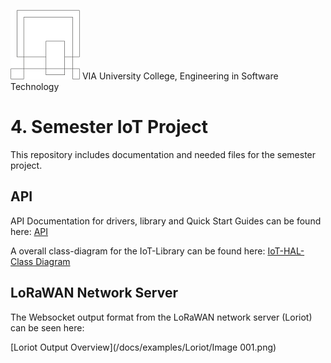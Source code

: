 ![VIA Logo](/docs/resources/logo.png) VIA University College, Engineering in Software Technology

# 4. Semester IoT Project #
This repository includes documentation and needed files for the semester project.

## API ##
API Documentation for drivers, library and Quick Start Guides can be found here: [API](https://ihavn.github.io/IoT_Semester_project/)

A overall class-diagram for the IoT-Library can be found here: [IoT-HAL-Class Diagram](/docs/IoT_HAL.svg)

## LoRaWAN Network Server ##
The Websocket output format from the LoRaWAN network server (Loriot) can be seen here: 

[Loriot Output Overview](/docs/examples/Loriot/Image 001.png)



